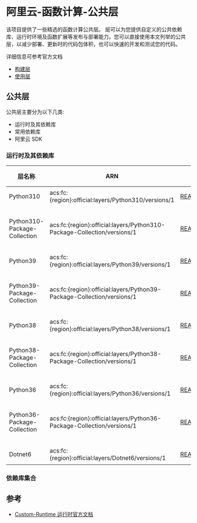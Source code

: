 # 阿里云-函数计算-公共层

该项目提供了一些精选的函数计算公共层。
层可以为您提供自定义的公共依赖库、运行时环境及函数扩展等发布与部署能力。您可以直接使用本文列举的公共层，以减少部署、更新时的代码包体积，也可以快速的开发和测试您的代码。

详细信息可参考官方文档
- [构建层](https://help.aliyun.com/document_detail/193057.html)
- [使用层](https://help.aliyun.com/document_detail/193058.html)

## 公共层
公共层主要分为以下几类:
- 运行时及其依赖库
- 常用依赖库
- 阿里云 SDK

### 运行时及其依赖库
| 层名称  | ARN  | 说明 | 兼容运行时  | 版本 | 备注 |
|---------|------|------|--------|-----|-----|
| Python310 | acs:fc:{region}:official:layers/Python310/versions/1 | [README.md](docs/Python310/README.md) | custom  | Python 3.10.5 | 函数计算官方公共层 |
| Python310-Package-Collection | acs:fc:{region}:official:layers/Python310-Package-Collection/versions/1 | [README.md](docs/Python310-Package-Collection/README.md) | custom  | [requirements.txt](docs/Python310-Package-Collection/requirements.txt) | 函数计算官方公共层，需要和层Python310一起使用|
| Python39 | acs:fc:{region}:official:layers/Python39/versions/1 | [README.md](docs/Python39/README.md) | custom  | Python 3.9.13 | 函数计算官方公共层 |
| Python39-Package-Collection | acs:fc:{region}:official:layers/Python39-Package-Collection/versions/1 | [README.md](docs/Python39-Package-Collection/README.md) | custom  | [requirements.txt](docs/Python39-Package-Collection/requirements.txt) | 函数计算官方公共层，需要和层Python39一起使用|
| Python38 | acs:fc:{region}:official:layers/Python38/versions/1 | [README.md](docs/Python38/README.md) | custom  | Python 3.8.13 | 函数计算官方公共层 |
| Python38-Package-Collection | acs:fc:{region}:official:layers/Python38-Package-Collection/versions/1 | [README.md](docs/Python38-Package-Collection/README.md) | custom  | [requirements.txt](docs/Python38-Package-Collection/requirements.txt) | 函数计算官方公共层，需要和层Python38一起使用|
| Python36 | acs:fc:{region}:official:layers/Python36/versions/1 | [README.md](docs/Python36/README.md) | custom  | Python 3.6.15 | 函数计算官方公共层 |
| Python36-Package-Collection | acs:fc:{region}:official:layers/Python36-Package-Collection/versions/1 | [README.md](docs/Python36-Package-Collection/README.md) | custom  | [requirements.txt](docs/Python36-Package-Collection/requirements.txt) | 函数计算官方公共层，需要和层Python36一起使用|
| Dotnet6 | acs:fc:{region}:official:layers/Dotnet6/versions/1 | [README.md](docs/Dotnet6/README.md) | custom  | ASP.NET Core Runtime 6.0.5 | 函数计算官方公共层 |

### 依赖库集合

## 参考
- [Custom-Runtime 运行时官方文档](https://help.aliyun.com/document_detail/132042.html)